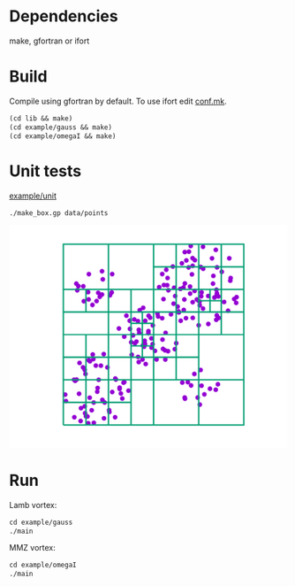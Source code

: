 # Dependencies

make, gfortran or ifort

# Build

Compile using gfortran by default. To use ifort edit [conf.mk](conf.mk).

    (cd lib && make)
    (cd example/gauss && make)
    (cd example/omegaI && make)

# Unit tests

  [example/unit](example/unit/)

    ./make_box.gp data/points

<p align="center"><img src="./img/make_box.svg"/></p>

# Run

Lamb vortex:

    cd example/gauss
    ./main

MMZ vortex:

    cd example/omegaI
    ./main

